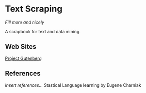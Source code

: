 # Text Scraping
*Fill more and nicely* 

A  scrapbook for text and data mining.

## Web Sites
[Project Gutenberg](https://www.gutenberg.org/)

## References
*insert references...*
Stastical Language learning by Eugene Charniak
